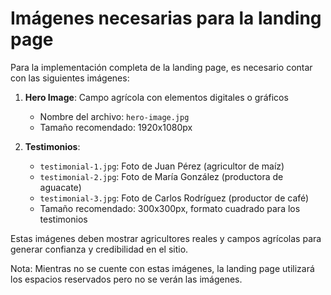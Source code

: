 # Imágenes necesarias para la landing page

Para la implementación completa de la landing page, es necesario contar con las siguientes imágenes:

1. **Hero Image**: Campo agrícola con elementos digitales o gráficos
   - Nombre del archivo: `hero-image.jpg`
   - Tamaño recomendado: 1920x1080px

2. **Testimonios**:
   - `testimonial-1.jpg`: Foto de Juan Pérez (agricultor de maíz)
   - `testimonial-2.jpg`: Foto de María González (productora de aguacate)
   - `testimonial-3.jpg`: Foto de Carlos Rodríguez (productor de café)
   - Tamaño recomendado: 300x300px, formato cuadrado para los testimonios

Estas imágenes deben mostrar agricultores reales y campos agrícolas para generar confianza y credibilidad en el sitio.

Nota: Mientras no se cuente con estas imágenes, la landing page utilizará los espacios reservados pero no se verán las imágenes.
